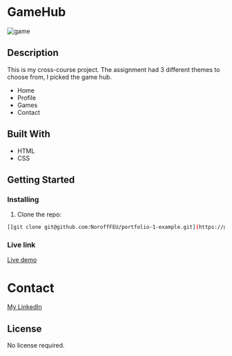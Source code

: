# GameHub



![game](https://github.com/nellysme/CA-GameHub/assets/95544187/f37a10c2-4d39-4bd7-8099-34be36299aa6)


## Description

This is my cross-course project. The assignment had 3 different themes to choose from, I picked the game hub. 

- Home
- Profile
- Games
- Contact

## Built With

- HTML
- CSS

## Getting Started

### Installing


1. Clone the repo:

```bash
[[git clone git@github.com:NoroffFEU/portfolio-1-example.git](https://github.com/nellysme/project-exam-1.git)](https://github.com/nellysme/CA-GameHub.git)
```
### Live link
[Live demo](https://kaleidoscopic-naiad-0d5ac7.netlify.app/index.html)
# Contact


[My LinkedIn](https://no.linkedin.com/in/nellysmedsrud)

## License

No license required. 


